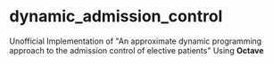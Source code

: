 # dynamic_admission_control
Unofficial Implementation of "An approximate dynamic programming approach to the admission control of elective patients" Using <b>Octave<b>

